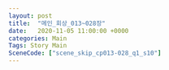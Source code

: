 ```yaml
---
layout: post
title:  "메인_회상_013~028장"
date:   2020-11-05 11:00:00 +0000
categories: Main
Tags: Story Main
SceneCode: ["scene_skip_cp013-028_q1_s10"]
---
```

